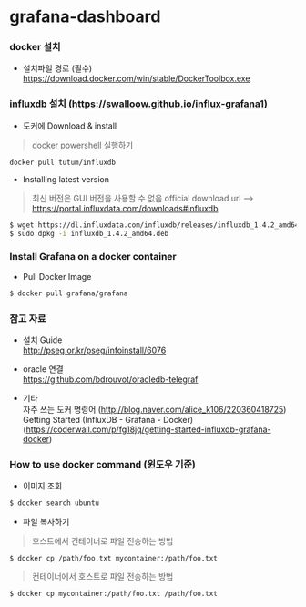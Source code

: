 # grafana-dashboard

### docker 설치
- 설치파일 경로 (필수) <br>
https://download.docker.com/win/stable/DockerToolbox.exe

### influxdb 설치 (https://swalloow.github.io/influx-grafana1)
- 도커에 Download & install
> docker powershell 실행하기
```
docker pull tutum/influxdb
```

- Installing latest version 
> 최신 버전은 GUI 버전을 사용할 수 없음
> official download url --> https://portal.influxdata.com/downloads#influxdb
``` bash
$ wget https://dl.influxdata.com/influxdb/releases/influxdb_1.4.2_amd64.deb
$ sudo dpkg -i influxdb_1.4.2_amd64.deb
```

### Install Grafana on a docker container
- Pull Docker Image
```bash
$ docker pull grafana/grafana
```

### 참고 자료
- 설치 Guide <br>
http://pseg.or.kr/pseg/infoinstall/6076

- oracle 연결 <br>
https://github.com/bdrouvot/oracledb-telegraf

- 기타<br>
자주 쓰는 도커 명령어 (http://blog.naver.com/alice_k106/220360418725) <br>
Getting Started (InfluxDB - Grafana - Docker) (https://coderwall.com/p/fg18jq/getting-started-influxdb-grafana-docker)

### How to use docker command (윈도우 기준)
- 이미지 조회    
``` bash
$ docker search ubuntu
```

- 파일 복사하기
> 호스트에서 컨테이너로 파일 전송하는 방법
```
$ docker cp /path/foo.txt mycontainer:/path/foo.txt
```
> 컨테이너에서 호스트로 파일 전송하는 방법 
```
$ docker cp mycontainer:/path/foo.txt /path/foo.txt
```

###
